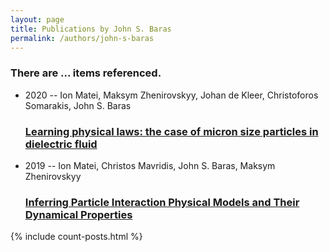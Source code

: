 ```yaml
---
layout: page
title: Publications by John S. Baras
permalink: /authors/john-s-baras
---
```


<h3 id="number-posts">There are ... items referenced.</h3>
<ul class="post-list">
<li><span class='post-meta'>2020 -- Ion Matei, Maksym Zhenirovskyy, Johan de Kleer, Christoforos Somarakis, John S. Baras</span><h3><a class='post-link' href="{{ site.baseurl }}/learning-physical-laws-the-case-of-micron-size-particles-in-dielectric-fluid">Learning physical laws: the case of micron size particles in dielectric fluid</a></h3></li>
<li><span class='post-meta'>2019 -- Ion Matei, Christos Mavridis, John S. Baras, Maksym Zhenirovskyy</span><h3><a class='post-link' href="{{ site.baseurl }}/inferring-particle-interaction-physical-models-and-their-dynamical-properties">Inferring Particle Interaction Physical Models and Their Dynamical Properties</a></h3></li>

</ul>
{% include count-posts.html %}
